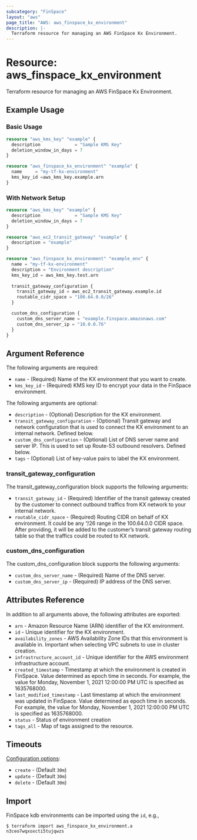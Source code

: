 ```yaml
---
subcategory: "FinSpace"
layout: "aws"
page_title: "AWS: aws_finspace_kx_environment"
description: |-
  Terraform resource for managing an AWS FinSpace Kx Environment.
---
```


# Resource: aws_finspace_kx_environment

Terraform resource for managing an AWS FinSpace Kx Environment.

## Example Usage

### Basic Usage

```terraform
resource "aws_kms_key" "example" {
  description             = "Sample KMS Key"
  deletion_window_in_days = 7
}

resource "aws_finspace_kx_environment" "example" {
  name     = "my-tf-kx-environment"
  kms_key_id =aws_kms_key.example.arn
}
```

### With Network Setup

```terraform
resource "aws_kms_key" "example" {
  description             = "Sample KMS Key"
  deletion_window_in_days = 7
}

resource "aws_ec2_transit_gateway" "example" {
  description = "example"
}

resource "aws_finspace_kx_environment" "example_env" {
  name = "my-tf-kx-environment"
  description = "Environment description"
  kms_key_id = aws_kms_key.test.arn
  
  transit_gateway_configuration {
    transit_gateway_id = aws_ec2_transit_gateway.example.id
    routable_cidr_space = "100.64.0.0/26"
  }

  custom_dns_configuration {
    custom_dns_server_name = "example.finspace.amazonaws.com"
    custom_dns_server_ip = "10.0.0.76"
  }
}
```

## Argument Reference

The following arguments are required:

* `name` - (Required) Name of the KX environment that you want to create.
* `kms_key_id` - (Required) KMS key ID to encrypt your data in the FinSpace environment.

The following arguments are optional:

* `description` - (Optional) Description for the KX environment.
* `transit_gateway_configuration` - (Optional) Transit gateway and network configuration that is used to connect the KX environment to an internal network. Defined below.
* `custom_dns_configuration` - (Optional) List of DNS server name and server IP. This is used to set up Route-53 outbound resolvers. Defined below.
* `tags` - (Optional) List of key-value pairs to label the KX environment.

### transit_gateway_configuration

The transit_gateway_configuration block supports the following arguments:

* `transit_gateway_id` - (Required) Identifier of the transit gateway created by the customer to connect outbound traffics from KX network to your internal network.
* `routable_cidr_space` - (Required) Routing CIDR on behalf of KX environment. It could be any “/26 range in the 100.64.0.0 CIDR space. After providing, it will be added to the customer’s transit gateway routing table so that the traffics could be routed to KX network.

### custom_dns_configuration

The custom_dns_configuration block supports the following arguments:

* `custom_dns_server_name` - (Required) Name of the DNS server.
* `custom_dns_server_ip` - (Required) IP address of the DNS server.

## Attributes Reference

In addition to all arguments above, the following attributes are exported:

* `arn` - Amazon Resource Name (ARN) identifier of the KX environment.
* `id` - Unique identifier for the KX environment.
* `availability_zones` - AWS Availability Zone IDs that this environment is available in. Important when selecting VPC subnets to use in cluster creation.
* `infrastructure_account_id` - Unique identifier for the AWS environment infrastructure account.
* `created_timestamp` - Timestamp at which the environment is created in FinSpace. Value determined as epoch time in seconds. For example, the value for Monday, November 1, 2021 12:00:00 PM UTC is specified as 1635768000.
* `last_modified_timestamp` - Last timestamp at which the environment was updated in FinSpace. Value determined as epoch time in seconds. For example, the value for Monday, November 1, 2021 12:00:00 PM UTC is specified as 1635768000.
* `status` - Status of environment creation
* `tags_all` - Map of tags assigned to the resource.

## Timeouts

[Configuration options](https://developer.hashicorp.com/terraform/language/resources/syntax#operation-timeouts):

* `create` - (Default `30m`)
* `update` - (Default `30m`)
* `delete` - (Default `30m`)

## Import

FinSpace kdb environments can be imported using the `id`, e.g.,

```
$ terraform import aws_finspace_kx_environment.a n3ceo7wqxoxcti5tujqwzs
```
